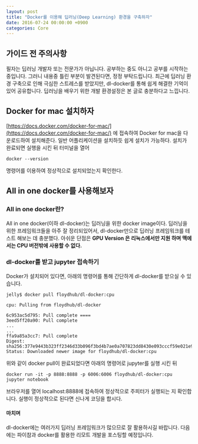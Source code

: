 ```yaml
---
layout: post
title: "Docker를 이용해 딥러닝(Deep Learning) 환경을 구축하자"
date: 2016-07-24 00:00:00 +0900
categories: Core 
---
```



## [](#가이드-전-주의사항)가이드 전 주의사항

필자는 딥러닝 개발자 또는 전문가가 아닙니다. 공부하는 중도 아니고 공부를 시작하는 중입니다. 그러니 내용중 틀린 부분이 발견된다면, 정정 부탁드립니다. 최근에 딥러닝 환경 구축으로 인해 극심한 스트레스를 받았지만, dl-docker를 통해 쉽게 해결한 기억이 있어 공유합니다. 딥러닝을 배우기 위한 개발 환경설정은 본 글로 충분하다고 느낍니다.

## [](#docker-for-mac-설치하자)Docker for mac 설치하자

[https://docs.docker.com/docker-for-mac/](https://docs.docker.com/docker-for-mac/) 에 접속하여 Docker for mac을 다운로드하여 설치해준다. 일반 어플리케이션을 설치하듯 쉽게 설치가 가능하다. 설치가 완료되면 실행을 시킨 뒤 터미널을 열어

    docker --version

명령어를 이용하여 정상적으로 설치되었는지 확인한다.

## [](#all-in-one-docker를-사용해보자)All in one docker를 사용해보자

### [](#all-in-one-docker란?)All in one docker란?

All in one docker(이하 dl-docker)는 딥러닝을 위한 docker image이다. 딥러닝을 위한 프레임워크들을 아주 잘 정리되있어서, dl-docker만으로 딥러닝 프레임워크를 테스트 해보는 데 충분했다. 아쉬운 단점은 **GPU Version 은 리눅스에서만 지원 하며 맥에서는 CPU 버전밖에 사용할 수 없다.**

### [](#dl-docker를-받고-jupyter-접속하기)dl-docker를 받고 jupyter 접속하기

Docker가 설치되어 있다면, 아래의 명령어를 통해 간단하게 dl-docker를 받으실 수 있습니다.

    jelly$ docker pull floydhub/dl-docker:cpu

    cpu: Pulling from floydhub/dl-docker

    6c953ac5d795: Pull complete ====
    3eed5ff20a90: Pull complete 
    ...
    ...
    ffa9a85a3cc7: Pull complete 
    Digest: sha256:377e9443b323ff2346d33b096f3bd4b7ae0a707823dd8430e093cccf59e021e9
    Status: Downloaded newer image for floydhub/dl-docker:cpu

위와 같이 docker pull이 완료되었다면 아래의 명령어로 jupyter를 실행 시킨 뒤

    docker run -it -p 8888:8888 -p 6006:6006 floydhub/dl-docker:cpu jupyter notebook

브라우저를 열어 localhost:8888에 접속하여 정상적으로 주피터가 실행되는 지 확인합니다. 실행이 정상적으로 된다면 신나게 코딩을 합시다.

#### [](#마치며)마치며

dl-docker에는 여러가지 딥러닝 프레임워크가 많으므로 잘 활용하시길 바랍니다. 다음에는 파이참과 docker를 활용한 리모트 개발을 포스팅할 예정입니다.
